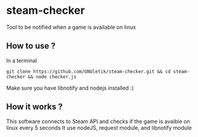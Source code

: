 # steam-checker
Tool to be notified when a game is available on linux

## How to use ?

In a terminal
```
git clone https://github.com/GNUletik/steam-checker.git && cd steam-checker && node checker.js
```

Make sure you have libnotify and nodejs installed :)

## How it works ?

This software connects to Steam API and checks if the game is avaible on linux every 5 seconds 
It use nodeJS, request module, and libnotify module
